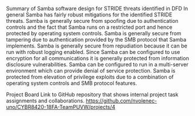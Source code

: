 Summary of Samba software design for STRIDE threats identified in DFD
  In general Samba has fairly robust mitigations for the identified STRIDE threats.  Samba is generally secure from spoofing due to
authentication controls and the fact that Samba runs on a restricted port and hence protected by operating system controls.  Samba is
generally secure from tampering due to authentication provided by the SMB protocol that Samba implements.  Samba is generally secure from
repudiation because it can be run with robust logging enabled.  Since Samba can be configured to use encryption for all communications
it is generally protected from information disclosure vulnerabilities.  Samba can be configured to run in a multi-server environment
which can provide denial of service protection.  Samba is protected from elevation of privilege exploits due to a combination of
operating system controls and SMB protocol features.



Project Board
Link to GitHub repository that shows internal project task assignments and collaborations.
https://github.com/nvolenec-uno/CYBR8420-18FA-TeamPUVW/projects/4
